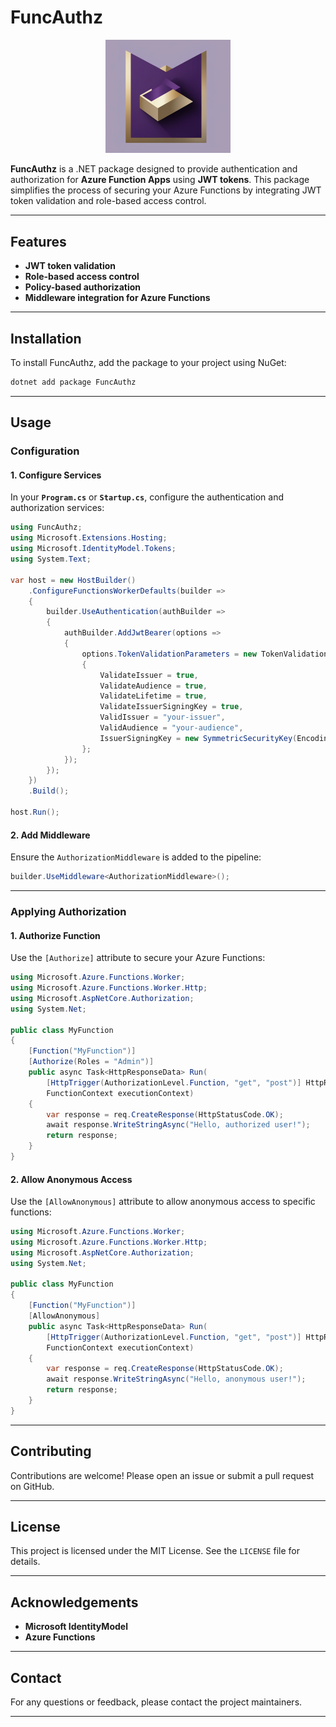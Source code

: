 
# FuncAuthz  

<p align="center">
  <img src="FuncAuthz/assets/Funcauthz.png" alt="FuncAuthz Logo" width="200">
</p>

**FuncAuthz** is a .NET package designed to provide authentication and authorization for **Azure Function Apps** using **JWT tokens**. This package simplifies the process of securing your Azure Functions by integrating JWT token validation and role-based access control.  

---

## Features  

- **JWT token validation**  
- **Role-based access control**  
- **Policy-based authorization**  
- **Middleware integration for Azure Functions**  

---

## Installation  

To install FuncAuthz, add the package to your project using NuGet:  

```bash
dotnet add package FuncAuthz
```

---

## Usage  

### Configuration  

#### 1. Configure Services  

In your **`Program.cs`** or **`Startup.cs`**, configure the authentication and authorization services:  

```csharp
using FuncAuthz;
using Microsoft.Extensions.Hosting;
using Microsoft.IdentityModel.Tokens;
using System.Text;

var host = new HostBuilder()
    .ConfigureFunctionsWorkerDefaults(builder =>
    {
        builder.UseAuthentication(authBuilder =>
        {
            authBuilder.AddJwtBearer(options =>
            {
                options.TokenValidationParameters = new TokenValidationParameters
                {
                    ValidateIssuer = true,
                    ValidateAudience = true,
                    ValidateLifetime = true,
                    ValidateIssuerSigningKey = true,
                    ValidIssuer = "your-issuer",
                    ValidAudience = "your-audience",
                    IssuerSigningKey = new SymmetricSecurityKey(Encoding.UTF8.GetBytes("your-secret-key"))
                };
            });
        });
    })
    .Build();

host.Run();
```

#### 2. Add Middleware  

Ensure the `AuthorizationMiddleware` is added to the pipeline:  

```csharp
builder.UseMiddleware<AuthorizationMiddleware>();
```

---

### Applying Authorization  

#### 1. Authorize Function  

Use the `[Authorize]` attribute to secure your Azure Functions:  

```csharp
using Microsoft.Azure.Functions.Worker;
using Microsoft.Azure.Functions.Worker.Http;
using Microsoft.AspNetCore.Authorization;
using System.Net;

public class MyFunction
{
    [Function("MyFunction")]
    [Authorize(Roles = "Admin")]
    public async Task<HttpResponseData> Run(
        [HttpTrigger(AuthorizationLevel.Function, "get", "post")] HttpRequestData req,
        FunctionContext executionContext)
    {
        var response = req.CreateResponse(HttpStatusCode.OK);
        await response.WriteStringAsync("Hello, authorized user!");
        return response;
    }
}
```

#### 2. Allow Anonymous Access  

Use the `[AllowAnonymous]` attribute to allow anonymous access to specific functions:  

```csharp
using Microsoft.Azure.Functions.Worker;
using Microsoft.Azure.Functions.Worker.Http;
using Microsoft.AspNetCore.Authorization;
using System.Net;

public class MyFunction
{
    [Function("MyFunction")]
    [AllowAnonymous]
    public async Task<HttpResponseData> Run(
        [HttpTrigger(AuthorizationLevel.Function, "get", "post")] HttpRequestData req,
        FunctionContext executionContext)
    {
        var response = req.CreateResponse(HttpStatusCode.OK);
        await response.WriteStringAsync("Hello, anonymous user!");
        return response;
    }
}
```

---

## Contributing  

Contributions are welcome! Please open an issue or submit a pull request on GitHub.  

---

## License  

This project is licensed under the MIT License. See the `LICENSE` file for details.  

---

## Acknowledgements  

- **Microsoft IdentityModel**  
- **Azure Functions**  

---

## Contact  

For any questions or feedback, please contact the project maintainers.  

---  
